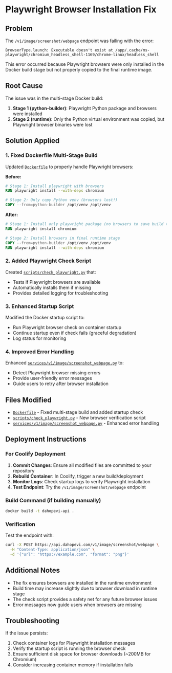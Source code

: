# Playwright Browser Installation Fix

## Problem
The `/v1/image/screenshot/webpage` endpoint was failing with the error:
```
BrowserType.launch: Executable doesn't exist at /app/.cache/ms-playwright/chromium_headless_shell-1169/chrome-linux/headless_shell
```

This error occurred because Playwright browsers were only installed in the Docker build stage but not properly copied to the final runtime image.

## Root Cause
The issue was in the multi-stage Docker build:
1. **Stage 1 (python-builder)**: Playwright Python package and browsers were installed
2. **Stage 2 (runtime)**: Only the Python virtual environment was copied, but Playwright browser binaries were lost

## Solution Applied

### 1. Fixed Dockerfile Multi-Stage Build
Updated [`Dockerfile`](../../../Dockerfile) to properly handle Playwright browsers:

**Before:**
```dockerfile
# Stage 1: Install playwright with browsers
RUN playwright install --with-deps chromium

# Stage 2: Only copy Python venv (browsers lost!)
COPY --from=python-builder /opt/venv /opt/venv
```

**After:**
```dockerfile
# Stage 1: Install only playwright package (no browsers to save build time)
RUN playwright install chromium

# Stage 2: Install browsers in final runtime stage
COPY --from=python-builder /opt/venv /opt/venv
RUN playwright install --with-deps chromium
```

### 2. Added Playwright Check Script
Created [`scripts/check_playwright.py`](../../../scripts/check_playwright.py) that:
- Tests if Playwright browsers are available
- Automatically installs them if missing
- Provides detailed logging for troubleshooting

### 3. Enhanced Startup Script
Modified the Docker startup script to:
- Run Playwright browser check on container startup
- Continue startup even if check fails (graceful degradation)
- Log status for monitoring

### 4. Improved Error Handling
Enhanced [`services/v1/image/screenshot_webpage.py`](../../../services/v1/image/screenshot_webpage.py) to:
- Detect Playwright browser missing errors
- Provide user-friendly error messages
- Guide users to retry after browser installation

## Files Modified
- [`Dockerfile`](../../../Dockerfile) - Fixed multi-stage build and added startup check
- [`scripts/check_playwright.py`](../../../scripts/check_playwright.py) - New browser verification script
- [`services/v1/image/screenshot_webpage.py`](../../../services/v1/image/screenshot_webpage.py) - Enhanced error handling

## Deployment Instructions

### For Coolify Deployment
1. **Commit Changes**: Ensure all modified files are committed to your repository
2. **Rebuild Container**: In Coolify, trigger a new build/deployment
3. **Monitor Logs**: Check startup logs to verify Playwright installation
4. **Test Endpoint**: Try the `/v1/image/screenshot/webpage` endpoint

### Build Command (if building manually)
```bash
docker build -t dahopevi-api .
```

### Verification
Test the endpoint with:
```bash
curl -X POST https://api.dahopevi.com/v1/image/screenshot/webpage \
  -H "Content-Type: application/json" \
  -d '{"url": "https://example.com", "format": "png"}'
```

## Additional Notes
- The fix ensures browsers are installed in the runtime environment
- Build time may increase slightly due to browser download in runtime stage
- The check script provides a safety net for any future browser issues
- Error messages now guide users when browsers are missing

## Troubleshooting
If the issue persists:
1. Check container logs for Playwright installation messages
2. Verify the startup script is running the browser check
3. Ensure sufficient disk space for browser downloads (~200MB for Chromium)
4. Consider increasing container memory if installation fails